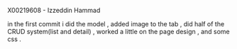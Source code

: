 X00219608 - Izzeddin Hammad

in the first commit i did the model , added image to the tab , did half of the CRUD system(list and detail) , worked a little on the page design  , and some css .
